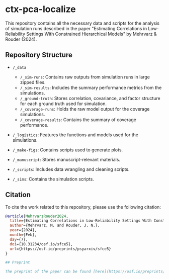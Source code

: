# ctx-pca-localize

This repository contains all the necessary data and scripts for the analysis of simulation runs described in the paper "Estimating Correlations in Low-Reliability Settings With Constrained Hierarchical Models" by Mehrvarz & Rouder (2024).

## Repository Structure

- `/_data`
  - `/_sim-runs`: Contains raw outputs from simulation runs in large zipped files.
  - `/_sim-results`: Includes the summary performance metrics from the simulations.
  - `/_ground-truth`: Stores correlation, covariance, and factor structure for each ground truth used for simulation.
  - `/_coverage-runs`: Holds the raw model output for the coverage simulations.
  - `/_coverage-results`: Contains the summary of coverage performance.

- `/_logistics`: Features the functions and models used for the simulations.

- `/_make-figs`: Contains scripts used to generate plots.

- `/_manuscript`: Stores manuscript-relevant materials.

- `/_scripts`: Includes data wrangling and cleaning scripts.

- `/_sims`: Contains the simulation scripts.

## Citation

To cite the work related to this repository, please use the following citation:

```bibtex
@article{MehrvarzRouder2024,
  title={Estimating Correlations in Low-Reliability Settings With Constrained Hierarchical Models},
  author={Mehrvarz, M. and Rouder, J. N.},
  year={2024},
  month={Feb},
  day={7},
  doi={10.31234/osf.io/sfce5},
  url={https://osf.io/preprints/psyarxiv/sfce5}
}

## Preprint

The preprint of the paper can be found [here](https://osf.io/preprints/psyarxiv/sfce5).
